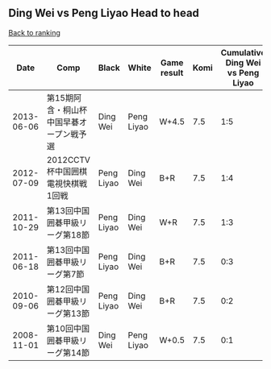 ## Ding Wei vs Peng Liyao Head to head

[Back to ranking](../../index.md)




| **Date** | **Comp** | **Black** | **White** | **Game result** | **Komi** | **Cumulative Ding Wei vs Peng Liyao** | **Ding Wei streak** | **Peng Liyao streak** | 
| --- | --- | --- | --- | --- | --- | --- | --- | --- |
| 2013-06-06 | 第15期阿含・桐山杯中国早碁オープン戦予選 | Ding Wei | Peng Liyao | W+4.5 | 7.5 | 1:5 | 0 | 2 | 
| 2012-07-09 | 2012CCTV杯中国囲棋電視快棋戦1回戦 | Peng Liyao | Ding Wei | B+R | 7.5 | 1:4 | 0 | 1 | 
| 2011-10-29 | 第13回中国囲碁甲級リーグ第18節 | Peng Liyao | Ding Wei | W+R | 7.5 | 1:3 | 1 | 0 | 
| 2011-06-18 | 第13回中国囲碁甲級リーグ第7節 | Peng Liyao | Ding Wei | B+R | 7.5 | 0:3 | 0 | 3 | 
| 2010-09-06 | 第12回中国囲碁甲級リーグ第13節 | Peng Liyao | Ding Wei | B+R | 7.5 | 0:2 | 0 | 2 | 
| 2008-11-01 | 第10回中国囲碁甲級リーグ第14節 | Ding Wei | Peng Liyao | W+0.5 | 7.5 | 0:1 | 0 | 1 |




